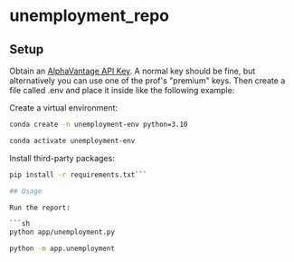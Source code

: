# unemployment_repo



## Setup

Obtain an [AlphaVantage API Key](https://www.alphavantage.co/support/#api-key). A normal key should be fine, but alternatively you can use one of the prof's "premium" keys. Then create a file called .env and place it inside like the following example:

Create a virtual environment:

```sh
conda create -n unemployment-env python=3.10
```

```sh
conda activate unemployment-env
```

Install third-party packages:

```sh
pip install -r requirements.txt```

## Usage

Run the report:

```sh
python app/unemployment.py

python -m app.unemployment
```